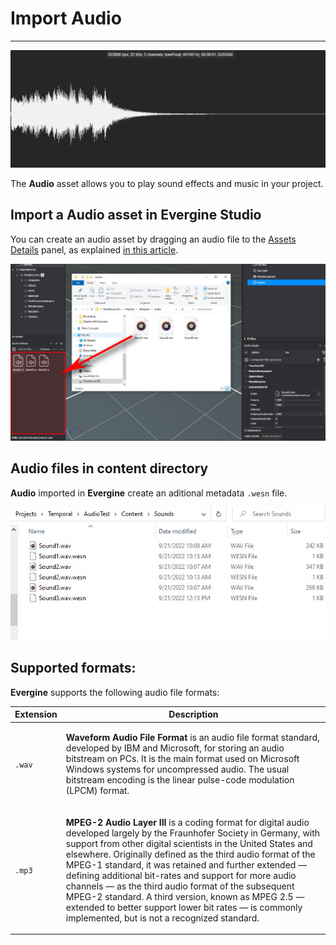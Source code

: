 # Import Audio
---
![Audio header](images/importAudios.jpg)

The **Audio** asset allows you to play sound effects and music in your project.

## Import a Audio asset in Evergine Studio
You can create an audio asset by dragging an audio file to the [Assets Details](../../evergine_studio/interface.md) panel, as explained [in this article](../../evergine_studio/assets/create.md).

![Create new audio menu option](images/import_audio.jpg)

## Audio files in content directory
**Audio** imported in **Evergine** create an aditional metadata `.wesn` file.

![Audio file](images/audioFile.jpg)

## Supported formats:
**Evergine** supports the following audio file formats:


| Extension |  Description | 
| ----| ----| 
| `.wav`| <div><p>**Waveform Audio File Format** is an audio file format standard, developed by IBM and Microsoft, for storing an audio bitstream on PCs. It is the main format used on Microsoft Windows systems for uncompressed audio. The usual bitstream encoding is the linear pulse-code modulation (LPCM) format. </p></div>|
| `.mp3` | <div><p>**MPEG-2 Audio Layer III** is a coding format for digital audio developed largely by the Fraunhofer Society in Germany, with support from other digital scientists in the United States and elsewhere. Originally defined as the third audio format of the MPEG-1 standard, it was retained and further extended — defining additional bit-rates and support for more audio channels — as the third audio format of the subsequent MPEG-2 standard. A third version, known as MPEG 2.5 — extended to better support lower bit rates — is commonly implemented, but is not a recognized standard.</p> 